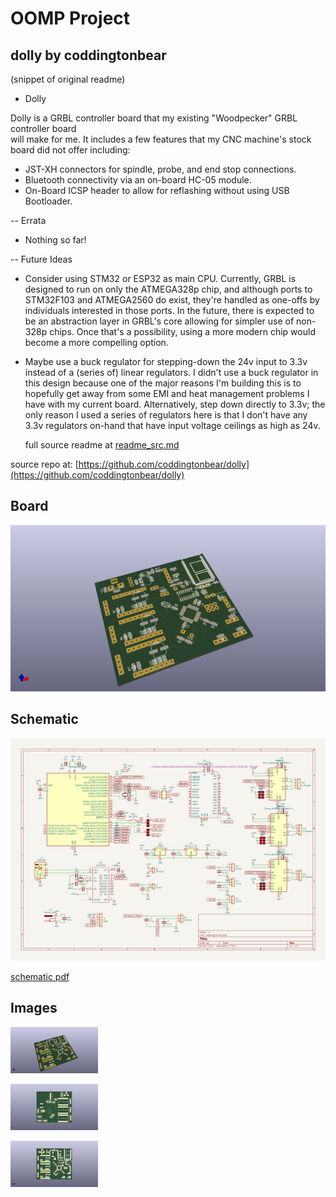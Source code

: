 # OOMP Project  
## dolly  by coddingtonbear  
  
(snippet of original readme)  
  
- Dolly  
  
Dolly is a GRBL controller board that my existing "Woodpecker" GRBL controller board  
will make for me.  It includes a few features that my CNC machine's stock  
board did not offer including:  
  
* JST-XH connectors for spindle, probe, and end stop connections.  
* Bluetooth connectivity via an on-board HC-05 module.  
* On-Board ICSP header to allow for reflashing without using USB Bootloader.  
  
  
-- Errata  
  
* Nothing so far!  
  
-- Future Ideas  
  
* Consider using STM32 or ESP32 as main CPU.  Currently, GRBL is designed to run on only the ATMEGA328p chip, and although ports to STM32F103 and ATMEGA2560 do exist, they're handled as one-offs by individuals interested in those ports.  In the future, there is expected to be an abstraction layer in GRBL's core allowing for simpler use of non-328p chips.  Once that's a possibility, using a more modern chip would become a more compelling option.  
* Maybe use a buck regulator for stepping-down the 24v input to 3.3v instead of a (series of) linear regulators.  I didn't use a buck regulator in this design because one of the major reasons I'm building this is to hopefully get away from some EMI and heat management problems I have with my current board.  Alternatively, step down directly to 3.3v; the only reason I used a series of regulators here is that I don't have any 3.3v regulators on-hand that have input voltage ceilings as high as 24v.  
  
  full source readme at [readme_src.md](readme_src.md)  
  
source repo at: [https://github.com/coddingtonbear/dolly](https://github.com/coddingtonbear/dolly)  
## Board  
  
[![working_3d.png](working_3d_600.png)](working_3d.png)  
## Schematic  
  
[![working_schematic.png](working_schematic_600.png)](working_schematic.png)  
  
[schematic pdf](working_schematic.pdf)  
## Images  
  
[![working_3d.png](working_3d_140.png)](working_3d.png)  
  
[![working_3d_back.png](working_3d_back_140.png)](working_3d_back.png)  
  
[![working_3d_front.png](working_3d_front_140.png)](working_3d_front.png)  
